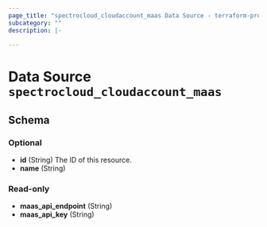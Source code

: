 ```yaml
---
page_title: "spectrocloud_cloudaccount_maas Data Source - terraform-provider-spectrocloud"
subcategory: ""
description: |-
  
---
```


# Data Source `spectrocloud_cloudaccount_maas`





## Schema

### Optional

- **id** (String) The ID of this resource.
- **name** (String)

### Read-only

- **maas_api_endpoint** (String)
- **maas_api_key** (String)


